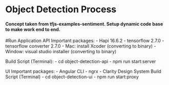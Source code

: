 # Object Detection Process
#### Concept taken from tfjs-examples-sentiment. Setup dynamic code base to make work end to end.

#Run Application
API
  Important packages:
    - Hapi 16.6.2
    - tensorflow 2.7.0
    - tensorflow converter 2.7.0
      - Mac: install Xcoder (converting to binary)
      - Window: visual studio installer (converting to binary)
      
  Build Script (Terminal):
    - cd object-detection-api
    - npm run start:server

UI
  Important packages:
    - Angular CLI
    - ngrx
    - Clarity Design System
  Build Script (Terminal)
    - cd object-detection-ui
    - npm run start:proxy
